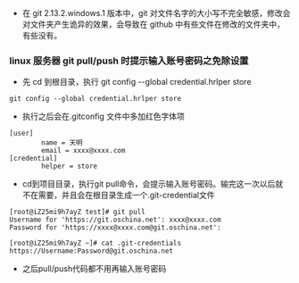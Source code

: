 - 在 git 2.13.2.windows.1 版本中，git 对文件名字的大小写不完全敏感，修改会对文件夹产生诡异的效果，会导致在 github 中有些文件在修改的文件夹中，有些没有。

### linux 服务器 git pull/push 时提示输入账号密码之免除设置

- 先 cd 到根目录，执行 git config --global credential.hrlper store

```
git config --global credential.hrlper store
```

- 执行之后会在.gitconfig 文件中多加红色字体项

```
[user]
        name = 天明
        email = xxxx@xxxx.com
[credential]
        helper = store
```
- cd到项目目录，执行git pull命令，会提示输入账号密码。输完这一次以后就不在需要，并且会在根目录生成一个.git-credential文件
```
[root@iZ25mi9h7ayZ test]# git pull
Username for 'https://git.oschina.net': xxxx@xxxx.com
Password for 'https://xxxx@xxxx.com@git.oschina.net':
```
```
[root@iZ25mi9h7ayZ ~]# cat .git-credentials
https://Username:Password@git.oschina.net
```
- 之后pull/push代码都不用再输入账号密码